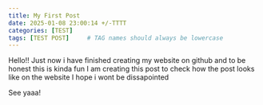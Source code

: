```yaml
---
title: My First Post
date: 2025-01-08 23:00:14 +/-TTTT
categories: [TEST]
tags: [TEST POST]     # TAG names should always be lowercase
---
```


Hello!!
Just now i have finished creating my website on github and to be honest this is kinda fun
I am creating this post to check how the post looks like on the website
I hope i wont be dissapointed

See yaaa!
